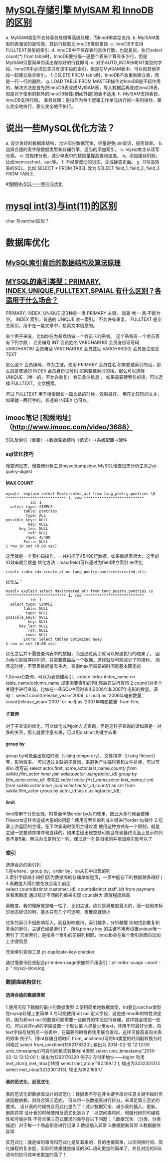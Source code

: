 # [MySQL存储引擎 MyISAM 和 InnoDB 的区别](http://blog.csdn.net/xifeijian/article/details/20316775)
a. MyISAM类型不支持事务处理等高级处理，而InnoDB类型支持.
b. MyISAM类型的表强调的是性能，其执行数度比InnoDB类型更快.
c. InnoDB不支持FULLTEXT类型的索引.
d. InnoDB中不保存表的具体行数，也就是说，执行select count(*) from table时，InnoDB要扫描一遍整个表来计算有多少行，但是MyISAM只要简单的读出保存好的行数即可.
e. 对于AUTO_INCREMENT类型的字段，InnoDB中必须包含只有该字段的索引，但是在MyISAM表中，可以和其他字段一起建立联合索引。
f. DELETE FROM table时，InnoDB不会重新建立表，而是一行一行的删除。
g. LOAD TABLE FROM MASTER操作对InnoDB是不起作用的，解决方法是首先把InnoDB表改成MyISAM表，导入数据后再改成InnoDB表，但是对于使用的额外的InnoDB特性(例如外键)的表不适用.
h. MyISAM支持表锁，InnoDB支持行锁。
事务处理：是指作为单个逻辑工作单元执行的一系列操作，要么完全地执行，要么完全地不执行。 
# 说出一些MySQL优化方法？
a. 设计良好的数据库结构，允许部分数据冗余，尽量避免join查询，提高效率。
b. 选择合适的表字段数据类型和存储引擎，适当的添加索引。
c. mysql库主从读写分离。
d. 找规律分表，减少单表中的数据量提高查询速度。
e。添加缓存机制，比如memcached，apc等。
f. 不经常改动的页面，生成静态页面。
g. 书写高效率的SQL。比如 SELECT * FROM TABEL 改为 SELECT field_1, field_2, field_3 FROM TABLE.

#[理解MySQL——索引与优化](http://www.cnblogs.com/hustcat/archive/2009/10/28/1591648.html)
# [mysql int(3)与int(11)的区别](http://blog.sina.com.cn/s/blog_610997850100wjrm.html)
char 与varchar区别？

# 数据库优化
## [MySQL索引背后的数据结构及算法原理](http://blog.codinglabs.org/articles/theory-of-mysql-index.html)

## [MYSQL的索引类型：PRIMARY, INDEX,UNIQUE,FULLTEXT,SPAIAL 有什么区别？各适用于什么场合？](https://zhidao.baidu.com/question/236161917.html)
PRIMARY, INDEX, UNIQUE 这3种是一类
PRIMARY 主键。 就是 唯一 且 不能为空。
INDEX 索引，普通的
UNIQUE 唯一索引。 不允许有重复。
FULLTEXT 是全文索引，用于在一篇文章中，检索文本信息的。

举个例子来说，比如你在为某商场做一个会员卡的系统。
这个系统有一个会员表
有下列字段：
会员编号   INT
会员姓名   VARCHAR(10)
会员身份证号码   VARCHAR(18)
会员电话   VARCHAR(10)
会员住址   VARCHAR(50)
会员备注信息  TEXT

那么这个 会员编号，作为主键，使用 PRIMARY
会员姓名 如果要建索引的话，那么就是普通的 INDEX
会员身份证号码   如果要建索引的话，那么可以选择 UNIQUE （唯一的，不允许重复）
会员备注信息 ， 如果需要建索引的话，可以选择 FULLTEXT，全文搜索。

不过 FULLTEXT 用于搜索很长一篇文章的时候，效果最好。
用在比较短的文本，如果就一两行字的，普通的 INDEX 也可以。
## imooc笔记 [视频地址]（http://www.imooc.com/video/3688）
SQL及索引（重要）->数据库表结构（范式）->系统配置->硬件
### sql优化技巧
慢查询日志，慢查询分析工具mysqldumpslow, MySQL慢查日志分析工具之pt-query-digest
#### MAX COUNT 
```
mysql>  explain select Max(created_at) from tang_poetry.poetries \G
*************************** 1. row ***************************
           id: 1
  select_type: SIMPLE
        table: poetries
         type: ALL
possible_keys: NULL
          key: NULL
      key_len: NULL
          ref: NULL
         rows: 45490
        Extra: NULL
1 row in set (0.00 sec)
```
这里就是一个表扫描操作，一共扫描了45490行数据。如果数据表很大，这里的IO效率就会很差
优化方法：max(field)可以通过为field建立索引 来优化
```
create index idx_create_at on tang_poetry.poetries(created_at);
```
优化后：
```
mysql> explain select Max(created_at) from tang_poetry.poetries \G
*************************** 1. row ***************************
           id: 1
  select_type: SIMPLE
        table: NULL
         type: NULL
possible_keys: NULL
          key: NULL
      key_len: NULL
          ref: NULL
         rows: NULL
        Extra: Select tables optimized away
1 row in set (0.00 sec)
```
优化之后并不需要查询表中的数据，而是通过索引就可以知道执行的结果了。
因为索引是顺序排列的，只需要查最后一个数据。这样就尽可能减少了IO操作。
而且这时候，不管表数据量有多大，查询max所需要的时间是基本固定的

1.对max()查询，可以为表创建索引，create index index_name on table_name(column_name 规定需要索引的列),然后在进行查询
2.count()对多个关键字进行查询，比如在一条SQL中同时查出2006年和2007年电影的数量，语句：
select count(release_year='2006' or null) as '2006年电影数量',
count(release_year='2007' or null) as '2007年电影数量'
from film;

#### 子查询
对于子查询的优化，可以优化成为join方式查询，但是这样子查询的话如果是一对多的关系，那么就要注意去重，可以用distinct关键字去重
#### group by
group by可能会出现临时表（Using temporary），文件排序（Using filesort）等，影响效率。
可以通过关联的子查询，来避免产生临时表和文件排序，可以节省io
改写前
select actor.first_name,actor.last_name,count(*)
from sakila.film_actor
inner join sakila.actor using(actor_id)
group by film_actor.actor_id;
改写后
select actor.first_name,actor.last_name,c.cnt
from sakila.actor inner join(
select actor_id,count(*) as cnt from sakila.film_actor group by
actor_id
)as c using(actor_id);
#### limit
limit常用于分页处理，时常会伴随order by从句使用，因此大多时候会使用Filesorts这样会造成大量的io问题
1.使用有索引的列或主键进行order by操作
2.记录上次返回的主键，在下次查询时使用主键过滤
使用这种方式有一个限制，就是主键一定要顺序排序和连续的，如果主键出现空缺可能会导致最终页面上显示的列表不足5条，解决办法是附加一列，保证这一列是自增的并增加索引就可以了

### 索引
选择合适的索引列<br>
1.在where，group by，order by，on从句中出现的列<br>
2.索引字段越小越好(因为数据库的存储单位是页，一页中能存下的数据越多越好 )<br>
3.离散度大得列放在联合索引前面<br>
select count(distinct customer_id), count(distinct staff_id) from payment;<br>
查看离散度 通过统计不同的列值来实现 count越大 离散程度越高

离散度，我的理解就是唯一性了，比如主键，绝对是离散度最大的，而一些用来标识状态标识的列，基本只有几个可选项，离散度就很小


过多的索引不但影响写入，而且影响查询，索引越多，分析越慢
如何找到重复和多余的索引，主键已经是索引了，所以primay key 的主键不用再设置unique唯一索引了
冗余索引，是指多个索引的前缀列相同，innodb会在每个索引后面自动加上主键信息

冗余索引查询工具
pt-duplicate-key-checker

通过慢查询日志配合pt-index-usage来删除不用索引：pt-index-usage -uroot -p '' mysql-slow.log
### 数据库结构优化
#### 选择合适的数据类型
1.使用可存下数据的最小的数据类型
2.使用简单地数据类型，Int要比varchar类型在mysql处理上更简单
3.尽可能使用not null定义字段，这是由innodb的特性决定的，因为非not null的数据可能需要一些额外的字段进行存储，这样就会增加一些IO。可以对非null的字段设置一个默认值
4.尽量少用text，非用不可最好分表，将text字段存放到另一张表中，在需要的时候再使用联合查询，这样可提高查询主表的效率
例子1、用Int存储日期时间
from_unixtime()可将Int类型的时间戳转换为时间格式
select from_unixtime(1392178320); 输出为 2014-02-12 12:12:00
unix_timestamp()可将时间格式转换为Int类型
select unix_timestamp('2014-02-12 12:12:00'); 输出为1392178320
例子2
存储IP地址——bigInt
利用inet_aton(),inet_ntoa()转换
select inet_aton('192.169.1.1'); 输出为3232301313
select inet_ntoa(3232301313); 输出为192.169.1.1
#### 表的范式化、反范式化
表的范式化即数据库设计的规范化：数据表不存在非关键字段对任意关键字段的传递函数依赖，则符合第三范式。
可以将一张数据表进行拆分，来满足第三范式的要求。
设计表的时候符合范式化是为了：减少数据冗余、减少表的插入、更新、删除异常
设计表的时候使用反范式化是为了：以空间换时间、增强代码的可编程性和可维护性
不符合第三范式要求的表存在以下问题：
1.数据冗余:（分类、分类描述）对于每一个商品都会进行记录
2.数据插入异常
3.数据更新异常
4.数据删除异常

反范式化：就是做的事情和范式化是反着来的，目的也很简单，以空间换时间、简化编程的复杂度，实际的效果就是编写的SQL语句更加的简单了，并且对应的SQL语句的执行效率也更加的高了！
